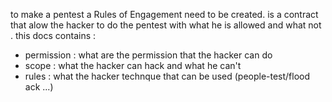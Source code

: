 to make a pentest a Rules of Engagement need to be created.
is a contract that alow the hacker to do the pentest with what he is allowed and what not .
this docs contains :

-   permission : what are the permission that the hacker can do
-   scope : what the hacker can hack and what he can't
-   rules : what the hacker technque that can be used (people-test/flood ack ...)
